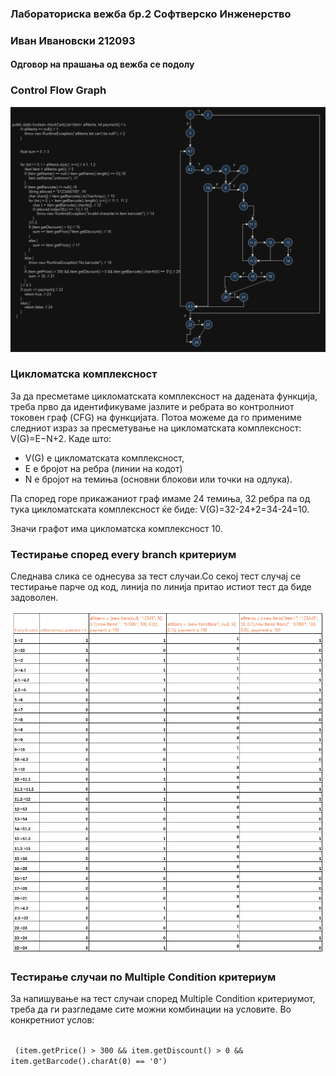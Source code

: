 <h3>Лабораториска вежба бр.2 Софтверско Инженерство</h3>
<h3> Иван Ивановски 212093</h3>
<h4>Одговор на прашања од вежба се подолу</h4>
<h3>Control Flow Graph</h3>
<img src="./SI_2024_lab2_resenie_CFG.PNG" alt="Slika na control flow graph na funckijata checkCart"/>
<h3>Цикломатска комплексност</h3>
<p>За да пресметаме цикломатската комплексност на дадената функција, треба прво да идентификуваме јазлите и ребрата во контролниот токовен граф (CFG) на функцијата.
Потоа можеме да го примениме следниот израз за пресметување на цикломатската комплексност:
V(G)=E−N+2. Каде што:</p>
<ul>
<li>V(G) е цикломатската комплексност,</li>
<li>E е бројот на ребра (линии на кодот)</li>
<li>N е бројот на темиња (основни блокови или точки на одлука).</li> 
</ul>
<p>Па според горе прикажаниот граф имаме 24 темиња, 32 ребра па од тука цикломатската комплексност ќе биде: V(G)=32-24+2=34-24=10.</p> 
<p>Значи графот има цикломатска комплексност 10.</p>
<h3>Тестирање според every branch критериум</h3>
<p>Следнава слика се однесува за тест случаи.Со секој тест случај се тестирање парче од код, линија по линија притао истиот тест да биде задоволен.</p>
<img src="SI_2024_lab2_every_branch_testiranje.PNG" alt="Mesto od slika so test slucai po every branch kriterium"/>
<h3>Тестирање случаи по Multiple Condition критериум</h3>
<p>За напишување на тест случаи според Multiple Condition критериумот, треба да ги разгледаме сите можни комбинации на условите. Во конкретниот услов:</p>
<code>
 (item.getPrice() > 300 && item.getDiscount() > 0 && item.getBarcode().charAt(0) == '0')
</code>
